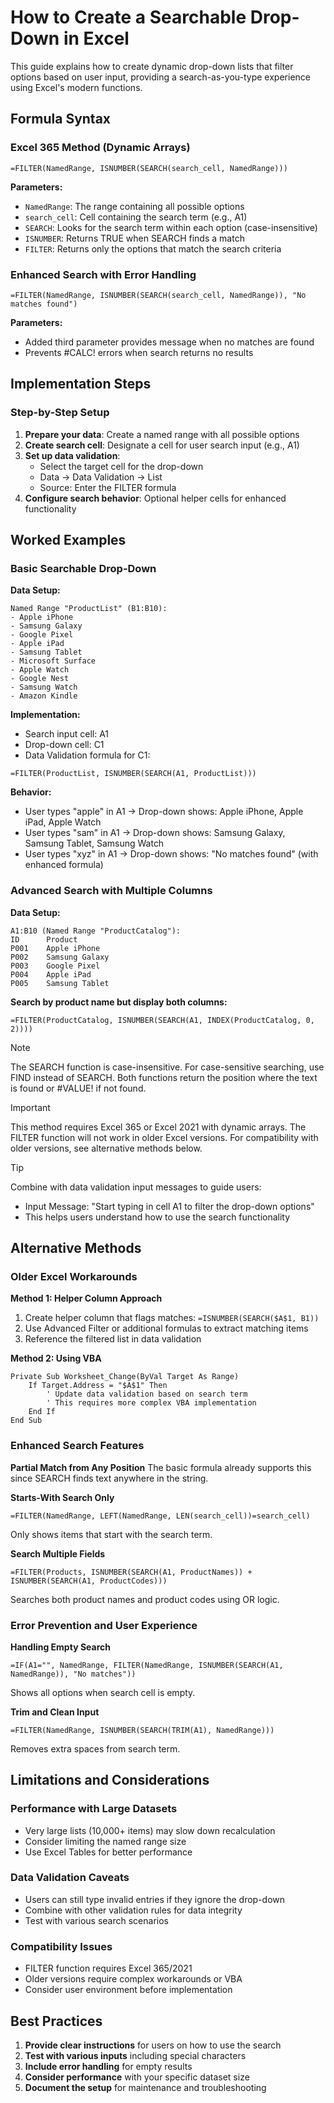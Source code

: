 # How to Create a Searchable Drop-Down in Excel

This guide explains how to create dynamic drop-down lists that filter options based on user input, providing a search-as-you-type experience using Excel's modern functions.

## Formula Syntax

### Excel 365 Method (Dynamic Arrays)
```
=FILTER(NamedRange, ISNUMBER(SEARCH(search_cell, NamedRange)))
```

**Parameters:**
- `NamedRange`: The range containing all possible options
- `search_cell`: Cell containing the search term (e.g., A1)
- `SEARCH`: Looks for the search term within each option (case-insensitive)
- `ISNUMBER`: Returns TRUE when SEARCH finds a match
- `FILTER`: Returns only the options that match the search criteria

### Enhanced Search with Error Handling
```
=FILTER(NamedRange, ISNUMBER(SEARCH(search_cell, NamedRange)), "No matches found")
```

**Parameters:**
- Added third parameter provides message when no matches are found
- Prevents #CALC! errors when search returns no results

## Implementation Steps

### Step-by-Step Setup
1. **Prepare your data**: Create a named range with all possible options
2. **Create search cell**: Designate a cell for user search input (e.g., A1)
3. **Set up data validation**: 
   - Select the target cell for the drop-down
   - Data → Data Validation → List
   - Source: Enter the FILTER formula
4. **Configure search behavior**: Optional helper cells for enhanced functionality

## Worked Examples

### Basic Searchable Drop-Down
**Data Setup:**
```
Named Range "ProductList" (B1:B10):
- Apple iPhone
- Samsung Galaxy
- Google Pixel
- Apple iPad
- Samsung Tablet
- Microsoft Surface
- Apple Watch
- Google Nest
- Samsung Watch
- Amazon Kindle
```

**Implementation:**
- Search input cell: A1
- Drop-down cell: C1
- Data Validation formula for C1:
```
=FILTER(ProductList, ISNUMBER(SEARCH(A1, ProductList)))
```

**Behavior:**
- User types "apple" in A1 → Drop-down shows: Apple iPhone, Apple iPad, Apple Watch
- User types "sam" in A1 → Drop-down shows: Samsung Galaxy, Samsung Tablet, Samsung Watch
- User types "xyz" in A1 → Drop-down shows: "No matches found" (with enhanced formula)

### Advanced Search with Multiple Columns
**Data Setup:**
```
A1:B10 (Named Range "ProductCatalog"):
ID      Product
P001    Apple iPhone
P002    Samsung Galaxy  
P003    Google Pixel
P004    Apple iPad
P005    Samsung Tablet
```

**Search by product name but display both columns:**
```
=FILTER(ProductCatalog, ISNUMBER(SEARCH(A1, INDEX(ProductCatalog, 0, 2))))
```

> [!NOTE]
> The SEARCH function is case-insensitive. For case-sensitive searching, use FIND instead of SEARCH. Both functions return the position where the text is found or #VALUE! if not found.

> [!IMPORTANT]
> This method requires Excel 365 or Excel 2021 with dynamic arrays. The FILTER function will not work in older Excel versions. For compatibility with older versions, see alternative methods below.

> [!TIP]
> Combine with data validation input messages to guide users:
> - Input Message: "Start typing in cell A1 to filter the drop-down options"
> - This helps users understand how to use the search functionality

## Alternative Methods

### Older Excel Workarounds

**Method 1: Helper Column Approach**
1. Create helper column that flags matches: `=ISNUMBER(SEARCH($A$1, B1))`
2. Use Advanced Filter or additional formulas to extract matching items
3. Reference the filtered list in data validation

**Method 2: Using VBA**
```vba
Private Sub Worksheet_Change(ByVal Target As Range)
    If Target.Address = "$A$1" Then
        ' Update data validation based on search term
        ' This requires more complex VBA implementation
    End If
End Sub
```

### Enhanced Search Features

**Partial Match from Any Position**
The basic formula already supports this since SEARCH finds text anywhere in the string.

**Starts-With Search Only**
```
=FILTER(NamedRange, LEFT(NamedRange, LEN(search_cell))=search_cell)
```
Only shows items that start with the search term.

**Search Multiple Fields**
```
=FILTER(Products, ISNUMBER(SEARCH(A1, ProductNames)) + ISNUMBER(SEARCH(A1, ProductCodes)))
```
Searches both product names and product codes using OR logic.

### Error Prevention and User Experience

**Handling Empty Search**
```
=IF(A1="", NamedRange, FILTER(NamedRange, ISNUMBER(SEARCH(A1, NamedRange)), "No matches"))
```
Shows all options when search cell is empty.

**Trim and Clean Input**
```
=FILTER(NamedRange, ISNUMBER(SEARCH(TRIM(A1), NamedRange)))
```
Removes extra spaces from search term.

## Limitations and Considerations

### Performance with Large Datasets
- Very large lists (10,000+ items) may slow down recalculation
- Consider limiting the named range size
- Use Excel Tables for better performance

### Data Validation Caveats
- Users can still type invalid entries if they ignore the drop-down
- Combine with other validation rules for data integrity
- Test with various search scenarios

### Compatibility Issues
- FILTER function requires Excel 365/2021
- Older versions require complex workarounds or VBA
- Consider user environment before implementation

## Best Practices

1. **Provide clear instructions** for users on how to use the search
2. **Test with various inputs** including special characters
3. **Include error handling** for empty results
4. **Consider performance** with your specific dataset size
5. **Document the setup** for maintenance and troubleshooting
